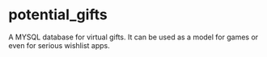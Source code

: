 # potential_gifts
A MYSQL database for virtual gifts. It can be used as a model for games or even for serious wishlist apps.
